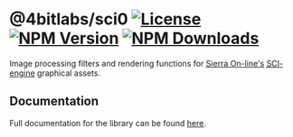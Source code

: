 # @4bitlabs/sci0 [![License][license]][npm] [![NPM Version][version]][npm] [![NPM Downloads][dl]][npm]

[npm]: https://www.npmjs.com/package/@4bitlabs/sci0-filters
[version]: https://img.shields.io/npm/v/%404bitlabs%2Fsci0-filters
[license]: https://img.shields.io/npm/l/%404bitlabs%2Fsci0-filters
[dl]: https://img.shields.io/npm/dy/%404bitlabs%2Fsci0-filters

Image processing filters and rendering functions for [Sierra On-line's][sierra] [<abbr title="Sierra Creative Interpreter">SCI</abbr>-engine][sci0] graphical assets.

[sierra]: https://en.wikipedia.org/wiki/Sierra_Entertainment
[sci0]: http://sciwiki.sierrahelp.com/index.php/Sierra_Creative_Interpreter

## Documentation

Full documentation for the library can be found [here][docs].

[docs]: https://32bitkid.github.io/sci.js/modules/_4bitlabs_sci0_filters.html
